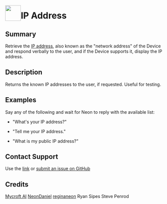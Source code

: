 # <img src='https://0000.us/klatchat/app/files/neon_images/icons/neon_skill.png' card_color="#FF8600" width="50" style="vertical-align:bottom">IP Address

## Summary

Retrieve the [IP address](https://en.wikipedia.org/wiki/IP_address), also known as the "network address" of the Device and respond verbally to the user, and if the Device supports it, display the IP address.

## Description

Returns the known IP addresses to the user, if requested. Useful for testing.

## Examples

Say any of the following and wait for Neon to reply with the available list:


* "What's your IP address?"

* "Tell me your IP address."

* "What is my public IP address?"

## Contact Support

Use the [link](https://neongecko.com/ContactUs) or [submit an issue on GitHub](https://help.github.com/en/articles/creating-an-issue)

## Credits
[Mycroft AI](https://github.com/MycroftAI)
[NeonDaniel](https://github.com/NeonDaniel)
[reginaneon](https://github.com/reginaneon)
Ryan Sipes
Steve Penrod

